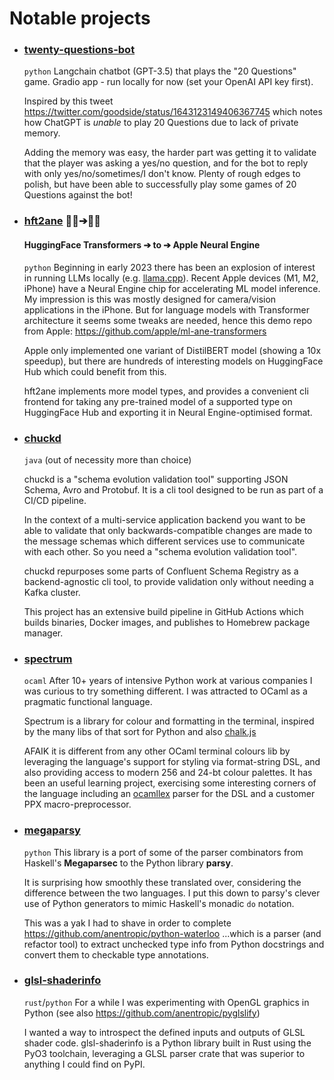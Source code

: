# Notable projects

- ### [twenty-questions-bot](https://github.com/anentropic/twenty-questions-bot)
  `python` Langchain chatbot (GPT-3.5) that plays the "20 Questions" game. Gradio app - run locally for now (set your OpenAI API key first).
  
  Inspired by this tweet https://twitter.com/goodside/status/1643123149406367745 which notes how ChatGPT is _unable_ to play 20 Questions due to lack of private memory.
  
  Adding the memory was easy, the harder part was getting it to validate that the player was asking a yes/no question, and for the bot to reply with only yes/no/sometimes/I don't know. Plenty of rough edges to polish, but have been able to successfully play some games of 20 Questions against the bot!
 
- ### [hft2ane](https://github.com/anentropic/hft2ane) 🤗🤖➔🍏🧠
  #### HuggingFace Transformers ➔ to ➔ Apple Neural Engine
  
  `python` Beginning in early 2023 there has been an explosion of interest in running LLMs locally (e.g. [llama.cpp](https://github.com/ggerganov/llama.cpp)). Recent Apple devices (M1, M2, iPhone) have a Neural Engine chip for accelerating ML model inference. My impression is this was mostly designed for camera/vision applications in the iPhone. But for language models with Transformer architecture it seems some tweaks are needed, hence this demo repo from Apple: https://github.com/apple/ml-ane-transformers
  
  Apple only implemented one variant of DistilBERT model (showing a 10x speedup), but there are hundreds of interesting models on HuggingFace Hub which could benefit from this.
  
  hft2ane implements more model types, and provides a convenient cli frontend for taking any pre-trained model of a supported type on HuggingFace Hub and exporting it in Neural Engine-optimised format.

- ### [chuckd](https://github.com/anentropic/chuckd)
  `java` (out of necessity more than choice)
  
  chuckd is a "schema evolution validation tool" supporting JSON Schema, Avro and Protobuf. It is a cli tool designed to be run as part of a CI/CD pipeline.
  
  In the context of a multi-service application backend you want to be able to validate that only backwards-compatible changes are made to the message schemas which different services use to communicate with each other. So you need a "schema evolution validation tool".
  
  chuckd repurposes some parts of Confluent Schema Registry as a backend-agnostic cli tool, to provide validation only without needing a Kafka cluster.
  
  This project has an extensive build pipeline in GitHub Actions which builds binaries, Docker images, and publishes to Homebrew package manager.
  
- ### [spectrum](https://github.com/anentropic/ocaml-spectrum)
  `ocaml` After 10+ years of intensive Python work at various companies I was curious to try something different. I was attracted to OCaml as a pragmatic functional language.
  
  Spectrum is a library for colour and formatting in the terminal, inspired by the many libs of that sort for Python and also [chalk.js](https://github.com/chalk/chalk)
  
  AFAIK it is different from any other OCaml terminal colours lib by leveraging the language's support for styling via format-string DSL, and also providing access to modern 256 and 24-bt colour palettes. It has been an useful learning project, exercising some interesting corners of the language including an [ocamllex](https://v2.ocaml.org/manual/lexyacc.html#s%3Aocamllex-overview) parser for the DSL and a customer PPX macro-preprocessor.
  
- ### [megaparsy](https://github.com/anentropic/megaparsy)
  `python` This library is a port of some of the parser combinators from Haskell's **Megaparsec** to the Python library **parsy**.
  
  It is surprising how smoothly these translated over, considering the difference between the two languages. I put this down to parsy's clever use of Python generators to mimic Haskell's monadic `do` notation.
  
  This was a yak I had to shave in order to complete https://github.com/anentropic/python-waterloo ...which is a parser (and refactor tool) to extract unchecked type info from Python docstrings and convert them to checkable type annotations.
  
- ### [glsl-shaderinfo](https://github.com/anentropic/python-glsl-shaderinfo)
  `rust`/`python` For a while I was experimenting with OpenGL graphics in Python (see also https://github.com/anentropic/pyglslify)
  
  I wanted a way to introspect the defined inputs and outputs of GLSL shader code. glsl-shaderinfo is a Python library built in Rust using the PyO3 toolchain, leveraging a GLSL parser crate that was superior to anything I could find on PyPI.
